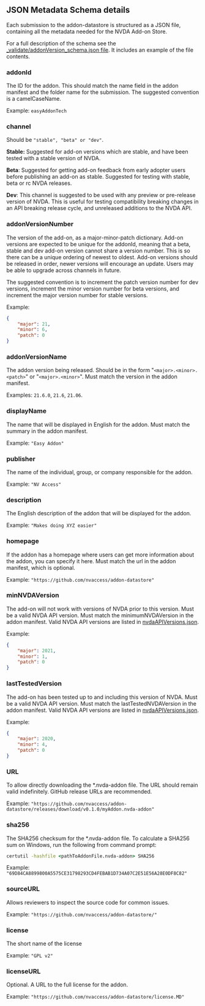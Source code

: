 ## JSON Metadata Schema details
Each submission to the addon-datastore is structured as a JSON file, containing all the metadata needed for the NVDA Add-on Store.

For a full description of the schema see the
[_validate/addonVersion_schema.json file](https://github.com/nvaccess/addon-datastore-validation/blob/main/_validate/addonVersion_schema.json).
It includes an example of the file contents.

### addonId
The ID for the addon.
This should match the name field in the addon manifest and the folder name for the submission.
The suggested convention is a camelCaseName.

Example: `easyAddonTech`

### channel
Should be `"stable", "beta" or "dev"`.

**Stable:** Suggested for add-on versions which are stable, and have been tested with a stable version of NVDA.

**Beta**: Suggested for getting add-on feedback from early adopter users before publishing an add-on as stable.
Suggested for testing with stable, beta or rc NVDA releases.

**Dev**: This channel is suggested to be used with any preview or pre-release version of NVDA.
This is useful for testing compatibility breaking changes in an API breaking release cycle, and unreleased additions to the NVDA API.

### addonVersionNumber
The version of the add-on, as a major-minor-patch dictionary.
Add-on versions are expected to be unique for the addonId,
meaning that a beta, stable and dev add-on version cannot share a version number.
This is so there can be a unique ordering of newest to oldest.
Add-on versions should be released in order, newer versions will encourage an update.
Users may be able to upgrade across channels in future.

The suggested convention is to increment the patch version number for dev versions,
increment the minor version number for beta versions,
and increment the major version number for stable versions.

Example:
```json
{
	"major": 21,
	"minor": 6,
	"patch": 0
}
```

### addonVersionName
The addon version being released.
Should be in the form "`<major>.<minor>.<patch>`" or "`<major>.<minor>`".
Must match the version in the addon manifest.

Examples: `21.6.0`, `21.6`, `21.06`.

### displayName
The name that will be displayed in English for the addon.
Must match the summary in the addon manifest.

Example: `"Easy Addon"`

### publisher
The name of the individual, group, or company responsible for the addon.

Example: `"NV Access"`

### description
The English description of the addon that will be displayed for the addon.
	
Example: `"Makes doing XYZ easier"`

### homepage
If the addon has a homepage where users can get more information about the addon, you can specify it here.
Must match the url in the addon manifest, which is optional.

Example: `"https://github.com/nvaccess/addon-datastore"`

### minNVDAVersion
The add-on will not work with versions of NVDA prior to this version.
Must be a valid NVDA API version.
Must match the minimumNVDAVersion in the addon manifest.
Valid NVDA API versions are listed in [nvdaAPIVersions.json](https://github.com/nvaccess/addon-datastore-transform/blob/main/nvdaAPIVersions.json).

Example:
```json
{
	"major": 2021,
	"minor": 1,
	"patch": 0
}
```

### lastTestedVersion
The add-on has been tested up to and including this version of NVDA.
Must be a valid NVDA API version.
Must match the lastTestedNVDAVersion in the addon manifest.
Valid NVDA API versions are listed in [nvdaAPIVersions.json](https://github.com/nvaccess/addon-datastore-transform/blob/main/nvdaAPIVersions.json).

Example:
```json
{
	"major": 2020,
	"minor": 4,
	"patch": 0
}
```

### URL
To allow directly downloading the *.nvda-addon file.
The URL should remain valid indefinitely.
GitHub release URLs are recommended.

Example: `"https://github.com/nvaccess/addon-datastore/releases/download/v0.1.0/myAddon.nvda-addon"`

### sha256
The SHA256 checksum for the *.nvda-addon file.
To calculate a SHA256 sum on Windows, run the following from command prompt:

```cmd
certutil -hashfile <pathToAddonFile.nvda-addon> SHA256
```

Example: `"69D84CA8899800A5575CE31798293CD4FEBAB1D734A07C2E51E56A28E0DF8C82"`

### sourceURL
Allows reviewers to inspect the source code for common issues.

Example: `"https://github.com/nvaccess/addon-datastore/"`

### license
The short name of the license

Example: `"GPL v2"`

### licenseURL
Optional.
A URL to the full license for the addon.

Example: `"https://github.com/nvaccess/addon-datastore/license.MD"`